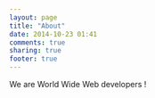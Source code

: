```yaml
---
layout: page
title: "About"
date: 2014-10-23 01:41
comments: true
sharing: true
footer: true
---
```


We are World Wide Web developers !